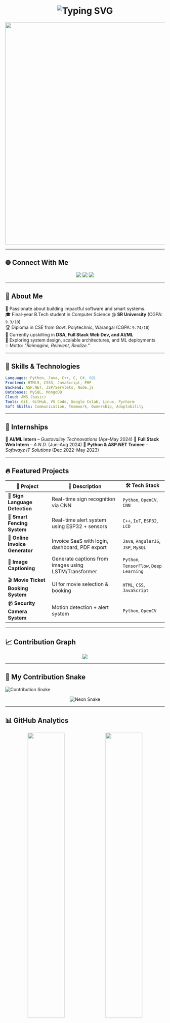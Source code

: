 <!-- GitHub Profile: Mahendra2238 -->

<h1 align="center">
  <img src="https://readme-typing-svg.demolab.com?font=Fira+Code&size=28&pause=1000&color=FF3E3E&center=true&vCenter=true&width=600&lines=Hi+%F0%9F%91%8B%2C+I'm+Mahendra+Gaddam;Software+Developer+%7C+AI%2FML+Explorer;B.Tech+CSE+%40+SR+University;Final+Year+Engineer;Placement+Ready" alt="Typing SVG" />
</h1>

<p align="center">
  <img src="https://user-images.githubusercontent.com/99184393/262482979-f6be5aa5-e79f-4f6e-9b25-f5de7284cb0a.gif" width="700"/>
</p>

---

## 🌐 Connect With Me

<p align="center">
  <a href="mailto:mahendragaddam379@gmail.com"><img src="https://img.shields.io/badge/Gmail-mahendragaddam379@gmail.com-red?style=for-the-badge&logo=gmail"></a>
  <a href="https://www.linkedin.com/in/mahendra-gaddam-a77221299/"><img src="https://img.shields.io/badge/LinkedIn-Mahendra-blue?style=for-the-badge&logo=linkedin"></a>
  <a href="https://mahendra2238.github.io/portfolio/"><img src="https://img.shields.io/badge/Portfolio-Visit-green?style=for-the-badge&logo=githubpages"></a>
</p>

---

## 🚀 About Me

🎯 Passionate about building impactful software and smart systems.  
🎓 Final-year B.Tech student in Computer Science @ **SR University** (CGPA: `9.3/10`)  
🏆 Diploma in CSE from Govt. Polytechnic, Warangal (CGPA: `9.74/10`)  
🌱 Currently upskilling in **DSA, Full Stack Web Dev, and AI/ML**  
🧠 Exploring system design, scalable architectures, and ML deployments  
💡 Motto: *“Reimagine, Reinvent, Realize.”*

---

## 🧠 Skills & Technologies

```yaml
Languages: Python, Java, C++, C, C#, SQL
Frontend: HTML5, CSS3, JavaScript, PHP
Backend: ASP.NET, JSP/Servlets, Node.js
Databases: MySQL, MongoDB
Cloud: AWS (basic)
Tools: Git, GitHub, VS Code, Google Colab, Linux, Pycharm
Soft Skills: Communication, Teamwork, Ownership, Adaptability
````

---

## 💼 Internships

🔹 **AI/ML Intern** – *Gustovalley Technovations* (Apr–May 2024)
🔹 **Full Stack Web Intern** – *A.N.D.* (Jun–Aug 2024)
🔹 **Python & ASP.NET Trainee** – *Softwayz IT Solutions* (Dec 2022–May 2023)

---

## 🔥 Featured Projects

| 🔧 Project                         | 🚀 Description                                       | 🛠️ Tech Stack                          |
| ---------------------------------- | ---------------------------------------------------- | --------------------------------------- |
| 🤟 **Sign Language Detection**     | Real-time sign recognition via CNN                   | `Python`, `OpenCV`, `CNN`               |
| 🔐 **Smart Fencing System**        | Real-time alert system using ESP32 + sensors         | `C++`, `IoT`, `ESP32`, `LCD`            |
| 🧾 **Online Invoice Generator**    | Invoice SaaS with login, dashboard, PDF export       | `Java`, `AngularJS`, `JSP`, `MySQL`     |
| 🧠 **Image Captioning**            | Generate captions from images using LSTM/Transformer | `Python`, `TensorFlow`, `Deep Learning` |
| 🎬 **Movie Ticket Booking System** | UI for movie selection & booking                     | `HTML`, `CSS`, `JavaScript`             |
| 📹 **Security Camera System**      | Motion detection + alert system                      | `Python`, `OpenCV`                      |

---

## 📈 Contribution Graph

<p align="center">
  <img src="https://github-readme-activity-graph.vercel.app/graph?username=Mahendra2238&theme=react-dark&hide_border=true&area=true" />
</p>

---

## 🐍 My Contribution Snake

<!-- Light Mode Snake -->
<picture>
  <source media="(prefers-color-scheme: dark)" srcset="https://raw.githubusercontent.com/Mahendra2238/Mahendra2238/output/github-contribution-grid-snake-dark.svg" />
  <source media="(prefers-color-scheme: light)" srcset="https://raw.githubusercontent.com/Mahendra2238/Mahendra2238/output/github-contribution-grid-snake.svg" />
  <img alt="Contribution Snake" src="https://raw.githubusercontent.com/Mahendra2238/Mahendra2238/output/github-contribution-grid-snake.svg" />
</picture>

<!-- Neon Glow Variant -->
<p align="center">
  <img src="https://raw.githubusercontent.com/Mahendra2238/Mahendra2238/output/github-contribution-grid-snake-neon.svg" alt="Neon Snake" />
</p>

---

## 📊 GitHub Analytics

<p align="center">
  <img src="https://github-readme-stats.vercel.app/api?username=Mahendra2238&show_icons=true&theme=tokyonight&rank_icon=github" width="48%"/>
  <img src="https://streak-stats.demolab.com?user=Mahendra2238&theme=tokyonight" width="48%"/>
</p>

<p align="center">
  <img src="https://github-readme-stats.vercel.app/api/top-langs/?username=Mahendra2238&layout=compact&theme=tokyonight" width="48%"/>
</p>

<h2 align="center">
  <pre>
 ███╗   ███╗ █████╗ ██╗  ██╗███████╗███╗   ██╗██████╗ ██████╗  █████╗ 
 ████╗ ████║██╔══██╗██║  ██║██╔════╝████╗  ██║██╔══██╗██╔══██╗██╔══██╗
 ██╔████╔██║███████║███████║█████╗  ██╔██╗ ██║██║  ██║██████╔╝███████║
 ██║╚██╔╝██║██╔══██║██╔══██║██╔══╝  ██║╚██╗██║██║  ██║██╔═██╗ ██╔══██║
 ██║ ╚═╝ ██║██║  ██║██║  ██║███████╗██║ ╚████║██████╔╝██║  ██╗██║  ██║
 ╚═╝     ╚═╝╚═╝  ╚═╝╚═╝  ╚═╝╚══════╝╚═╝  ╚═══╝╚═════╝ ╚═╝  ╚═╝╚═╝  ╚═╝
  </pre>
</h2>
---

## 📌 Goals for 2025

* ✅ Crack top-tier software developer roles
* ✅ Solve 300+ DSA problems (LeetCode/GFG)
* 🚀 Build deployable SaaS systems
* 🧠 Master ML ops and AI productization
* 🎯 Contribute to major open-source projects

---

<p align="center"><b>“I don't just write code. I craft intelligent, reliable experiences.”</b></p> 
<p align="center">Let’s build something amazing together. 🚀</p>
```

